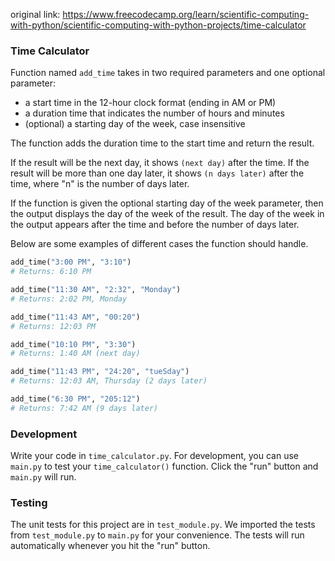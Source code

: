 original link: https://www.freecodecamp.org/learn/scientific-computing-with-python/scientific-computing-with-python-projects/time-calculator

### Time Calculator

Function named `add_time` takes in two required parameters and one optional parameter:
* a start time in the 12-hour clock format (ending in AM or PM) 
* a duration time that indicates the number of hours and minutes
* (optional) a starting day of the week, case insensitive

The function adds the duration time to the start time and return the result.

If the result will be the next day, it shows `(next day)` after the time. If the result will be more than one day later, it shows `(n days later)` after the time, where "n" is the number of days later.

If the function is given the optional starting day of the week parameter, then the output displays the day of the week of the result. The day of the week in the output appears after the time and before the number of days later.

Below are some examples of different cases the function should handle.
```py
add_time("3:00 PM", "3:10")
# Returns: 6:10 PM

add_time("11:30 AM", "2:32", "Monday")
# Returns: 2:02 PM, Monday

add_time("11:43 AM", "00:20")
# Returns: 12:03 PM

add_time("10:10 PM", "3:30")
# Returns: 1:40 AM (next day)

add_time("11:43 PM", "24:20", "tueSday")
# Returns: 12:03 AM, Thursday (2 days later)

add_time("6:30 PM", "205:12")
# Returns: 7:42 AM (9 days later)
```

### Development

Write your code in `time_calculator.py`. For development, you can use `main.py` to test your `time_calculator()` function. Click the "run" button and `main.py` will run.

### Testing 

The unit tests for this project are in `test_module.py`. We imported the tests from `test_module.py` to `main.py` for your convenience. The tests will run automatically whenever you hit the "run" button.
